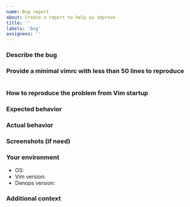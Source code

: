 ```yaml
---
name: Bug report
about: Create a report to help us improve
title: ''
labels: 'bug'
assignees: ''
---
```


### Describe the bug

### Provide a minimal vimrc with less than 50 lines to reproduce
```vim
```

### How to reproduce the problem from Vim startup

### Expected behavior

### Actual behavior

### Screenshots (if need)

### Your environment

- OS:
- Vim version:
- Denops version:

### Additional context